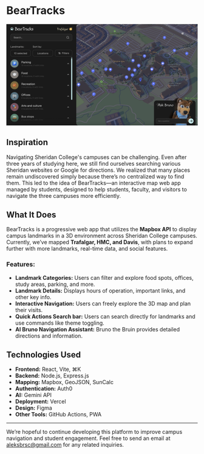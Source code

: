 # BearTracks
![BearTracks Demo](https://github.com/vega0604/BearTracks/blob/main/demo.png?raw=true)

## Inspiration
Navigating Sheridan College's campuses can be challenging. Even after three years of studying here, we still find ourselves searching various Sheridan websites or Google for directions. We realized that many places remain undiscovered simply because there’s no centralized way to find them. This led to the idea of BearTracks—an interactive map web app managed by students, designed to help students, faculty, and visitors to navigate the three campuses more efficiently.

## What It Does
BearTracks is a progressive web app that utilizes the **Mapbox API** to display campus landmarks in a 3D environment across Sheridan College campuses. Currently, we’ve mapped **Trafalgar, HMC, and Davis**, with plans to expand further with more landmarks, real-time data, and social features.

### Features:
- **Landmark Categories:** Users can filter and explore food spots, offices, study areas, parking, and more.
- **Landmark Details:** Displays hours of operation, important links, and other key info.
- **Interactive Navigation:** Users can freely explore the 3D map and plan their visits.
- **Quick Actions Search bar:** Users can search directly for landmarks and use commands like theme toggling.
- **AI Bruno Navigation Assistant:** Bruno the Bruin provides detailed directions and information.

## Technologies Used
- **Frontend:** React, Vite, ⌘K
- **Backend:** Node.js, Express.js
- **Mapping:** Mapbox, GeoJSON, SunCalc
- **Authentication:** Auth0
- **AI:** Gemini API
- **Deployment:** Vercel
- **Design:** Figma
- **Other Tools:** GitHub Actions, PWA

---
We’re hopeful to continue developing this platform to improve campus navigation and student engagement. Feel free to send an email at aleksbrsc@gmail.com for any related inquiries.

